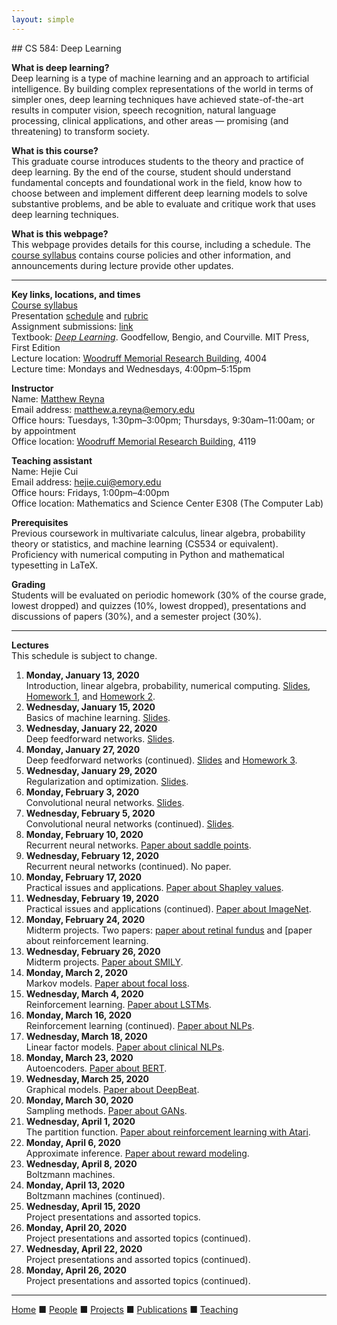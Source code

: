 ```yaml
---
layout: simple
---
```


<title>CS 584: Deep Learning</title>
## CS 584: Deep Learning

__What is deep learning?__  
Deep learning is a type of machine learning and an approach to artificial intelligence. By building complex representations of the world in terms of simpler ones, deep learning techniques have achieved state-of-the-art results in computer vision, speech recognition, natural language processing, clinical applications, and other areas &mdash; promising (and threatening) to transform society.

__What is this course?__  
This graduate course introduces students to the theory and practice of deep learning. By the end of the course, student should understand fundamental concepts and foundational work in the field, know how to choose between and implement different deep learning models to solve substantive problems, and be able to evaluate and critique work that uses deep learning techniques.

__What is this webpage?__  
This webpage provides details for this course, including a schedule. The [course syllabus](cs584_spring2020/syllabus.pdf) contains course policies and other information, and announcements during lecture provide other updates.

---

__Key links, locations, and times__  
[Course syllabus](cs584_spring2020/syllabus.pdf)  
Presentation [schedule](cs584_spring2020/presentation_schedule.pdf) and [rubric](cs584_spring2020/presentation_rubric.pdf)  
Assignment submissions: [link](https://forms.gle/CPpMb48zKMC6HY5R8)  
Textbook: [_Deep Learning_](http://www.deeplearningbook.org). Goodfellow, Bengio, and Courville. MIT Press, First Edition  
Lecture location: <a href="http://emap.fmd.emory.edu/website/campus/index.htm#?queryzoom=Yes&Query=(bldg='1930')">Woodruff Memorial Research Building</a>, 4004  
Lecture time: Mondays and Wednesdays, 4:00pm&ndash;5:15pm  

__Instructor__  
Name: [Matthew Reyna](../index.html)  
Email address: <matthew.a.reyna@emory.edu>  
Office hours: Tuesdays, 1:30pm&ndash;3:00pm; Thursdays, 9:30am&ndash;11:00am; or by appointment  
Office location: <a href="http://emap.fmd.emory.edu/website/campus/index.htm#?queryzoom=Yes&Query=(bldg='1930')">Woodruff Memorial Research Building</a>, 4119  

__Teaching assistant__  
Name: Hejie Cui  
Email address: <hejie.cui@emory.edu>  
Office hours: Fridays, 1:00pm&ndash;4:00pm  
Office location: Mathematics and Science Center E308 (The Computer Lab)  

__Prerequisites__  
Previous coursework in multivariate calculus, linear algebra, probability theory or statistics, and machine learning (CS534 or equivalent). Proficiency with numerical computing in Python and mathematical typesetting in LaTeX.

__Grading__  
Students will be evaluated on periodic homework (30% of the course grade, lowest dropped) and quizzes (10%, lowest dropped), presentations and discussions of papers (30%), and a semester project (30%).

---

__Lectures__  
This schedule is subject to change.
1. __Monday, January 13, 2020__  
  Introduction, linear algebra, probability, numerical computing. [Slides](https://drive.google.com/file/d/1CZ5NChJdRm3OGo7ho6c-VV8hljbSVYQi), [Homework 1](cs584_spring2020/hw1.pdf), and [Homework 2](cs584_spring2020/hw2.pdf).
2. __Wednesday, January 15, 2020__  
  Basics of machine learning. [Slides](https://drive.google.com/file/d/1ffHvFqBSh0Uro1HGhlKjdnEHjMIMPizP).
3. __Wednesday, January 22, 2020__  
  Deep feedforward networks. [Slides](https://drive.google.com/file/d/1VbYs9SrhNWD9FCtMcaQ4UUzJqu-WvdQv).
4. __Monday, January 27, 2020__  
  Deep feedforward networks (continued). [Slides](https://drive.google.com/file/d/1N4kmxfbXDm9nkF0-bqxRG4s724Hp8LOs) and [Homework 3](cs584_spring2020/hw3.pdf).
5. __Wednesday, January 29, 2020__  
  Regularization and optimization. [Slides](https://drive.google.com/file/d/1yAWjXzDsGld4vbNZMWrwR25etKIgkukZ).
6. __Monday, February 3, 2020__  
  Convolutional neural networks. [Slides](https://drive.google.com/file/d/1ycqCks72QlGiYTJUemgEs-LOjBFUarSO).
7. __Wednesday, February 5, 2020__  
  Convolutional neural networks (continued). [Slides](https://drive.google.com/file/d/1tV2uXzeIv1n4Gse0QS9pm7gbF1XfeCUw).
8. __Monday, February 10, 2020__  
  Recurrent neural networks. [Paper about saddle points](http://proceedings.mlr.press/v40/Ge15.pdf).
9. __Wednesday, February 12, 2020__  
  Recurrent neural networks (continued). No paper.
10. __Monday, February 17, 2020__  
  Practical issues and applications. [Paper about Shapley values](http://proceedings.mlr.press/v97/ancona19a/ancona19a.pdf).
11. __Wednesday, February 19, 2020__  
  Practical issues and applications (continued). [Paper about ImageNet](https://papers.nips.cc/paper/4824-imagenet-classification-with-deep-convolutional-neural-networks).
12. __Monday, February 24, 2020__  
  Midterm projects. Two papers: [paper about retinal fundus](https://www.nature.com/articles/s41551-018-0195-0) and [paper about reinforcement learning.
13. __Wednesday, February 26, 2020__  
  Midterm projects. [Paper about SMILY](https://www.nature.com/articles/s41746-019-0131-z).
14. __Monday, March 2, 2020__  
  Markov models. [Paper about focal loss](http://openaccess.thecvf.com/content_ICCV_2017/papers/Lin_Focal_Loss_for_ICCV_2017_paper.pdf).
15. __Wednesday, March 4, 2020__  
  Reinforcement learning. [Paper about LSTMs](https://ieeexplore.ieee.org/document/7508408).
16. __Monday, March 16, 2020__  
  Reinforcement learning (continued). [Paper about NLPs](http://www.jmlr.org/papers/volume12/collobert11a/collobert11a.pdf).
17. __Wednesday, March 18, 2020__  
  Linear factor models. [Paper about clinical NLPs](https://academic.oup.com/jamia/advance-article-abstract/doi/10.1093/jamia/ocz200/5651084).
18. __Monday, March 23, 2020__  
  Autoencoders. [Paper about BERT](https://arxiv.org/abs/1810.04805).
19. __Wednesday, March 25, 2020__  
  Graphical models. [Paper about DeepBeat](https://arxiv.org/abs/2001.00155).
20. __Monday, March 30, 2020__  
  Sampling methods. [Paper about GANs](https://papers.nips.cc/paper/5423-generative-adversarial-nets).
21. __Wednesday, April 1, 2020__  
  The partition function. [Paper about reinforcement learning with Atari](https://www.nature.com/articles/nature14236).
22. __Monday, April 6, 2020__  
  Approximate inference. [Paper about reward modeling](https://arxiv.org/abs/1811.07871).
23. __Wednesday, April 8, 2020__  
  Boltzmann machines.
24. __Monday, April 13, 2020__  
  Boltzmann machines (continued).
25. __Wednesday, April 15, 2020__  
  Project presentations and assorted topics.
26. __Monday, April 20, 2020__  
  Project presentations and assorted topics (continued).
27. __Wednesday, April 22, 2020__  
  Project presentations and assorted topics (continued).
28. __Monday, April 26, 2020__  
  Project presentations and assorted topics (continued).
   
---

[Home](../index.html) &#9632; [People](../people.html) &#9632; [Projects](../projects.html)  &#9632; [Publications](../publications.html)  &#9632; [Teaching](../teaching.html)
